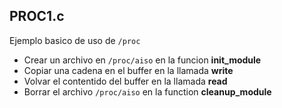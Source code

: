 PROC1.c
-------

Ejemplo basico de uso de ```/proc``` 
 * Crear un archivo en ```/proc/aiso``` en la funcion __init_module__
 * Copiar una cadena en el buffer en la llamada __write__
 * Volvar el contentido del buffer en la llamada __read__
 * Borrar el archivo ```/proc/aiso``` en la function __cleanup_module__
